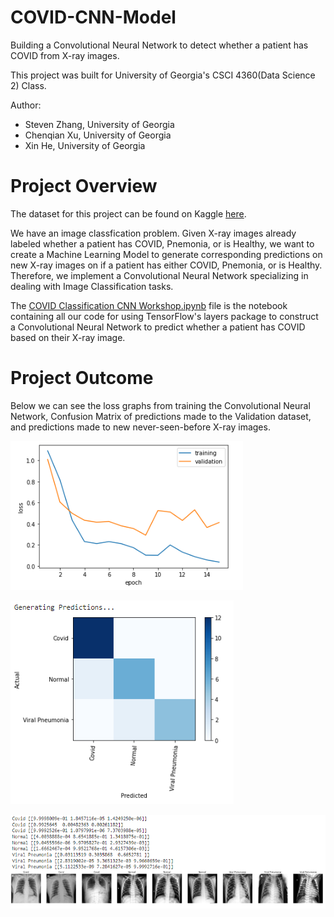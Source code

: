 # COVID-CNN-Model
Building a Convolutional Neural Network to detect whether a patient has COVID from X-ray images.

This project was built for University of Georgia's CSCI 4360(Data Science 2) Class. 

Author: 
- Steven Zhang, University of Georgia
- Chenqian Xu, University of Georgia
- Xin He, University of Georgia

# Project Overview
The dataset for this project can be found on Kaggle [here](https://www.kaggle.com/datasets/khoongweihao/covid19-xray-dataset-train-test-sets).

We have an image classfication problem. Given X-ray images already labeled whether a patient has COVID, Pnemonia, or is Healthy, we want to create a Machine Learning Model to generate corresponding predictions on new X-ray images on if a patient has either COVID, Pnemonia, or is Healthy. Therefore, we implement a Convolutional Neural Network specializing in dealing with Image Classification tasks.

The [COVID Classification CNN Workshop.ipynb](https://github.com/stevenzhang070302/COVID-CNN-Model/blob/main/COVID%20Classification%20CNN%20Workshop.ipynb) file is the notebook containing all our code for using TensorFlow's layers package to construct a Convolutional Neural Network to predict whether a patient has COVID based on their X-ray image.

# Project Outcome
Below we can see the loss graphs from training the Convolutional Neural Network, Confusion Matrix of predictions made to the Validation dataset, and predictions made to new never-seen-before X-ray images.

![CNN_Loss_Graph](https://github.com/stevenzhang070302/COVID-CNN-Model/blob/main/CNN_Loss_Graph.png)

![CNN_Confusion_Matrix](https://github.com/stevenzhang070302/COVID-CNN-Model/blob/main/CNN_Confusion_Matrix.png)

![CNN_Predictions](https://github.com/stevenzhang070302/COVID-CNN-Model/blob/main/CNN_Pred.png)
